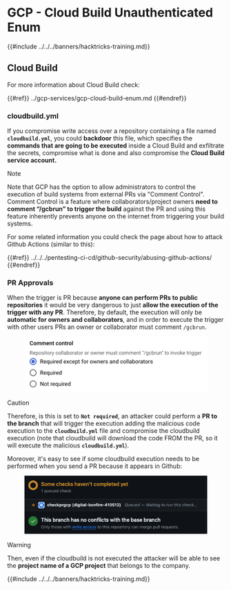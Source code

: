 # GCP - Cloud Build Unauthenticated Enum

{{#include ../../../banners/hacktricks-training.md}}

## Cloud Build

For more information about Cloud Build check:

{{#ref}}
../gcp-services/gcp-cloud-build-enum.md
{{#endref}}

### cloudbuild.yml

If you compromise write access over a repository containing a file named **`cloudbuild.yml`**, you could **backdoor** this file, which specifies the **commands that are going to be executed** inside a Cloud Build and exfiltrate the secrets, compromise what is done and also compromise the **Cloud Build service account.**

> [!NOTE]
> Note that GCP has the option to allow administrators to control the execution of build systems from external PRs via "Comment Control". Comment Control is a feature where collaborators/project owners **need to comment “/gcbrun” to trigger the build** against the PR and using this feature inherently prevents anyone on the internet from triggering your build systems.

For some related information you could check the page about how to attack Github Actions (similar to this):

{{#ref}}
../../../pentesting-ci-cd/github-security/abusing-github-actions/
{{#endref}}

### PR Approvals

When the trigger is PR because **anyone can perform PRs to public repositories** it would be very dangerous to just **allow the execution of the trigger with any PR**. Therefore, by default, the execution will only be **automatic for owners and collaborators**, and in order to execute the trigger with other users PRs an owner or collaborator must comment `/gcbrun`.

<figure><img src="../../../images/image (339).png" alt="" width="563"><figcaption></figcaption></figure>

> [!CAUTION]
> Therefore, is this is set to **`Not required`**, an attacker could perform a **PR to the branch** that will trigger the execution adding the malicious code execution to the **`cloudbuild.yml`** file and compromise the cloudbuild execution (note that cloudbuild will download the code FROM the PR, so it will execute the malicious **`cloudbuild.yml`**).

Moreover, it's easy to see if some cloudbuild execution needs to be performed when you send a PR because it appears in Github:

<figure><img src="../../../images/image (340).png" alt=""><figcaption></figcaption></figure>

> [!WARNING]
> Then, even if the cloudbuild is not executed the attacker will be able to see the **project name of a GCP project** that belongs to the company.

{{#include ../../../banners/hacktricks-training.md}}
